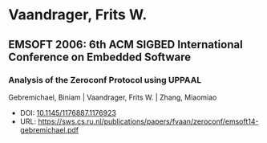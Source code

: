 # Vaandrager, Frits W.

## EMSOFT 2006: 6th ACM SIGBED International Conference on Embedded Software

### Analysis of the Zeroconf Protocol using UPPAAL
Gebremichael, Biniam | Vaandrager, Frits W. | Zhang, Miaomiao
* DOI: [10.1145/1176887.1176923](https://doi.org/10.1145/1176887.1176923)
* URL: <https://sws.cs.ru.nl/publications/papers/fvaan/zeroconf/emsoft14-gebremichael.pdf>

